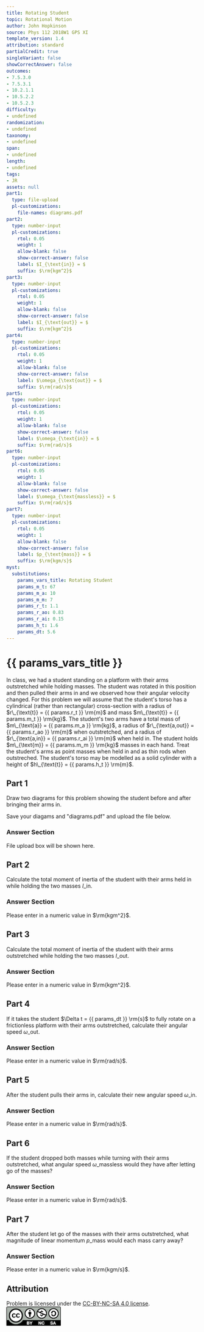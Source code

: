 ```yaml
---
title: Rotating Student
topic: Rotational Motion
author: John Hopkinson
source: Phys 112 2018W1 GPS XI
template_version: 1.4
attribution: standard
partialCredit: true
singleVariant: false
showCorrectAnswer: false
outcomes:
- 7.5.3.0
- 7.5.3.1
- 10.2.1.1
- 10.5.2.2
- 10.5.2.3
difficulty:
- undefined
randomization:
- undefined
taxonomy:
- undefined
span:
- undefined
length:
- undefined
tags:
- JR
assets: null
part1:
  type: file-upload
  pl-customizations:
    file-names: diagrams.pdf
part2:
  type: number-input
  pl-customizations:
    rtol: 0.05
    weight: 1
    allow-blank: false
    show-correct-answer: false
    label: $I_{\text{in}} = $
    suffix: $\rm{kgm^2}$
part3:
  type: number-input
  pl-customizations:
    rtol: 0.05
    weight: 1
    allow-blank: false
    show-correct-answer: false
    label: $I_{\text{out}} = $
    suffix: $\rm{kgm^2}$
part4:
  type: number-input
  pl-customizations:
    rtol: 0.05
    weight: 1
    allow-blank: false
    show-correct-answer: false
    label: $\omega_{\text{out}} = $
    suffix: $\rm{rad/s}$
part5:
  type: number-input
  pl-customizations:
    rtol: 0.05
    weight: 1
    allow-blank: false
    show-correct-answer: false
    label: $\omega_{\text{in}} = $
    suffix: $\rm{rad/s}$
part6:
  type: number-input
  pl-customizations:
    rtol: 0.05
    weight: 1
    allow-blank: false
    show-correct-answer: false
    label: $\omega_{\text{massless}} = $
    suffix: $\rm{rad/s}$
part7:
  type: number-input
  pl-customizations:
    rtol: 0.05
    weight: 1
    allow-blank: false
    show-correct-answer: false
    label: $p_{\text{mass}} = $
    suffix: $\rm{kgm/s}$
myst:
  substitutions:
    params_vars_title: Rotating Student
    params_m_t: 67
    params_m_a: 10
    params_m_m: 7
    params_r_t: 1.1
    params_r_ao: 0.83
    params_r_ai: 0.15
    params_h_t: 1.6
    params_dt: 5.6
---
```

# {{ params_vars_title }}
In class, we had a student standing on a platform with their arms outstretched while holding masses. The student was rotated in this position and then pulled their arms in and we observed how their angular velocity changed. For this problem we will assume that the student's torso has a cylindrical (rather than rectangular) cross-section with a radius of $r\_{\text{t}} = {{ params.r_t }} \rm{m}$ and mass $m\_{\text{t}} = {{ params.m_t }} \rm{kg}$. The student's two arms have a total mass of $m\_{\text{a}} = {{ params.m_a }} \rm{kg}$, a radius of $r\_{\text{a,out}} = {{ params.r_ao }} \rm{m}$ when outstretched, and a radius of $r\_{\text{a,in}} = {{ params.r_ai }} \rm{m}$ when held in. The student holds $m\_{\text{m}} = {{ params.m_m }} \rm{kg}$ masses in each hand. Treat the student's arms as point masses when held in and as thin rods when outstreched. The student's torso may be modelled as a solid cylinder with a height of $h\_{\text{t}} = {{ params.h_t }} \rm{m}$.

## Part 1

Draw two diagrams for this problem showing the student before and after bringing their arms in.

Save your diagams and "diagrams.pdf" and upload the file below.

### Answer Section

File upload box will be shown here.

## Part 2

Calculate the total moment of inertia of the student with their arms held in while holding the two masses $I\_{\text{in}}$.

### Answer Section

Please enter in a numeric value in $\rm{kgm^2}$.

## Part 3

Calculate the total moment of inertia of the student with their arms outstretched while holding the two masses $I\_{\text{out}}$.

### Answer Section

Please enter in a numeric value in $\rm{kgm^2}$.

## Part 4

If it takes the student $\Delta t = {{ params_dt }} \rm{s}$ to fully rotate on a frictionless platform with their arms outstretched, calculate their angular speed $\omega\_{\text{out}}$.

### Answer Section

Please enter in a numeric value in $\rm{rad/s}$.

## Part 5

After the student pulls their arms in, calculate their new angular speed $\omega\_{\text{in}}$.

### Answer Section

Please enter in a numeric value in $\rm{rad/s}$.

## Part 6

If the student dropped both masses while turning with their arms outstretched, what angular speed $\omega\_{\text{massless}}$ would they have after letting go of the masses?

### Answer Section

Please enter in a numeric value in $\rm{rad/s}$.

## Part 7

After the student let go of the masses with their arms outstretched, what magnitude of linear momentum $p\_{\text{mass}}$ would each mass carry away?

### Answer Section

Please enter in a numeric value in $\rm{kgm/s}$.

## Attribution

Problem is licensed under the [CC-BY-NC-SA 4.0 license](https://creativecommons.org/licenses/by-nc-sa/4.0/).<br> ![The Creative Commons 4.0 license requiring attribution-BY, non-commercial-NC, and share-alike-SA license.](https://raw.githubusercontent.com/firasm/bits/master/by-nc-sa.png)